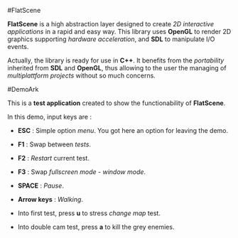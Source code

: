 #FlatScene

**FlatScene** is a high abstraction layer designed to create *2D interactive applications* in a rapid and easy way. This library uses **OpenGL** to render 2D graphics supporting *hardware acceleration*, and **SDL** to manipulate I/O events. 

Actually, the library is ready for use in **C++**. It benefits from the *portability* inherited from **SDL** and **OpenGL**, thus allowing to the user the managing of *multiplattform projects* without so much concerns.

#DemoArk

This is a **test application** created to show the functionability of **FlatScene**.

In this demo, input keys are :

* **ESC** : Simple option *menu*. You got here an option for leaving the demo.

* **F1** : Swap between *tests*.
* **F2** : *Restart* current test.
* **F3** : Swap *fullscreen mode* - *window mode*.

* **SPACE** : *Pause*.

* **Arrow keys** : *Walking*.

* Into first test, press **u** to stress *change map* test.

* Into double cam test, press **a** to kill the grey enemies.
